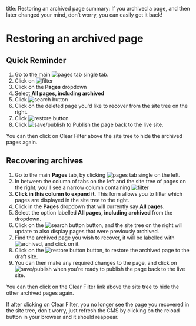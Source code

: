 title: Restoring an archived page
summary: If you archived a page, and then later changed your mind, don't worry, you can easily get it back!

# Restoring an archived page

## Quick Reminder

 1. Go to the main ![pages tab single](/_images/pages-tab-single.png) tab.
 2. Click on ![filter](/_images/filter.png)
 3. Click on the **Pages** dropdown
 4. Select **All pages, including archived**
 5. Click ![search button](/_images/search-button.png)
 6. Click on the deleted page you'd like to recover from the site tree on the right.
 7. Click ![restore button](/_images/restore-button.png)
 8. Click ![save/publish](/_images/save-publish.png) to Publish the page back to the live site.

You can then click on Clear Filter above the site tree to hide the archived pages again.

## Recovering archives

 1. Go to the main **Pages** tab, by clicking ![pages tab single](/_images/pages-tab-single.png) on the left.
 2. In between the column of tabs on the left and the site tree of pages on the right, you'll see a narrow column containing ![filter](/_images/filter.png)
 3. **Click in this column to expand it**. This form allows you to filter which pages are displayed in the site tree to the right.
 4. Click in the **Pages** dropdown that will currently say **All pages**.
 5. Select the option labelled **All pages, including archived** from the dropdown.
 6. Click on the ![search button](/_images/search-button.png) button, and the site tree on the right will update to also display pages that were previously archived.
 7. Find the archived page you wish to recover, it will be labelled with ![archived](/_images/archived.png), and click on it.
 8. Click on the ![restore button](/_images/restore-button.png) button, to restore the archived page to the draft site.
 9. You can then make any required changes to the page, and click on ![save/publish](/_images/save-publish.png) when you're ready to publish the page back to the live site.

You can then click on the Clear Filter link above the site tree to hide the other archived pages again.

<div class="note" markdown="1">If after clicking on Clear Filter, you no longer see the page you recovered in the site tree, don't worry, just refresh the CMS by clicking on the reload button in your browser and it should reappear.</div>

